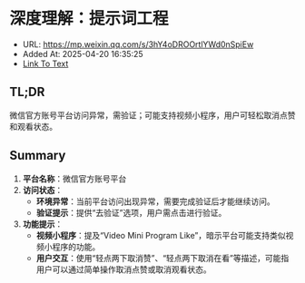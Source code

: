 # 深度理解：提示词工程
- URL: https://mp.weixin.qq.com/s/3hY4oDROOrtlYWd0nSpiEw
- Added At: 2025-04-20 16:35:25
- [Link To Text](2025-04-20-深度理解：提示词工程_raw.md)

## TL;DR
微信官方账号平台访问异常，需验证；可能支持视频小程序，用户可轻松取消点赞和观看状态。

## Summary
1. **平台名称**：微信官方账号平台
2. **访问状态**：
   - **环境异常**：当前平台访问出现异常，需要完成验证后才能继续访问。
   - **验证提示**：提供“去验证”选项，用户需点击进行验证。
3. **功能提示**：
   - **视频小程序**：提及“Video Mini Program Like”，暗示平台可能支持类似视频小程序的功能。
   - **用户交互**：使用“轻点两下取消赞”、“轻点两下取消在看”等描述，可能指用户可以通过简单操作取消点赞或取消观看状态。
